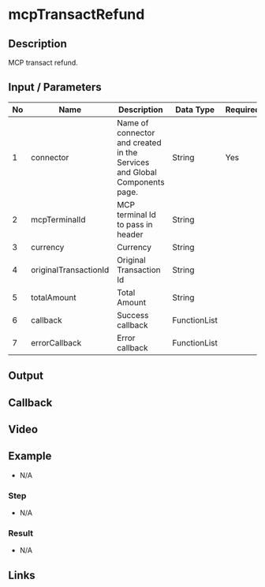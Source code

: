 # mcpTransactRefund

## Description

 MCP transact refund.

## Input / Parameters

| No | Name | Description | Data Type | Required |
| ------ | ------ | ------ |------ | ------ |
| 1 | connector | Name of connector and created in the Services and Global Components page. | String | Yes  |
| 2 | mcpTerminalId | MCP terminal Id to pass in header | String |  | 
| 3 | currency | Currency | String |  | 
| 4 | originalTransactionId | Original Transaction Id | String |  | 
| 5 | totalAmount | Total Amount | String |  | 
| 6 | callback | Success callback | FunctionList |  | 
| 7 | errorCallback | Error callback | FunctionList |  | 

## Output

## Callback

## Video

## Example

- N/A

### Step

- N/A

### Result

- N/A

## Links